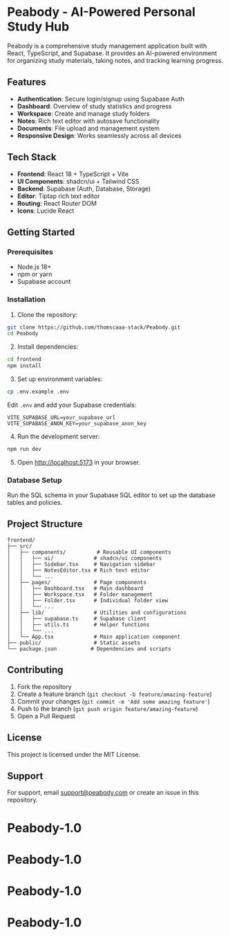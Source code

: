 # Peabody - AI-Powered Personal Study Hub

Peabody is a comprehensive study management application built with React, TypeScript, and Supabase. It provides an AI-powered environment for organizing study materials, taking notes, and tracking learning progress.

## Features

- **Authentication**: Secure login/signup using Supabase Auth
- **Dashboard**: Overview of study statistics and progress
- **Workspace**: Create and manage study folders
- **Notes**: Rich text editor with autosave functionality
- **Documents**: File upload and management system
- **Responsive Design**: Works seamlessly across all devices

## Tech Stack

- **Frontend**: React 18 + TypeScript + Vite
- **UI Components**: shadcn/ui + Tailwind CSS
- **Backend**: Supabase (Auth, Database, Storage)
- **Editor**: Tiptap rich text editor
- **Routing**: React Router DOM
- **Icons**: Lucide React

## Getting Started

### Prerequisites

- Node.js 18+ 
- npm or yarn
- Supabase account

### Installation

1. Clone the repository:
```bash
git clone https://github.com/thomscaaa-stack/Peabody.git
cd Peabody
```

2. Install dependencies:
```bash
cd frontend
npm install
```

3. Set up environment variables:
```bash
cp .env.example .env
```

Edit `.env` and add your Supabase credentials:
```
VITE_SUPABASE_URL=your_supabase_url
VITE_SUPABASE_ANON_KEY=your_supabase_anon_key
```

4. Run the development server:
```bash
npm run dev
```

5. Open [http://localhost:5173](http://localhost:5173) in your browser.

### Database Setup

Run the SQL schema in your Supabase SQL editor to set up the database tables and policies.

## Project Structure

```
frontend/
├── src/
│   ├── components/          # Reusable UI components
│   │   ├── ui/             # shadcn/ui components
│   │   ├── Sidebar.tsx     # Navigation sidebar
│   │   ├── NotesEditor.tsx # Rich text editor
│   │   └── ...
│   ├── pages/              # Page components
│   │   ├── Dashboard.tsx   # Main dashboard
│   │   ├── Workspace.tsx   # Folder management
│   │   ├── Folder.tsx      # Individual folder view
│   │   └── ...
│   ├── lib/                # Utilities and configurations
│   │   ├── supabase.ts     # Supabase client
│   │   ├── utils.ts        # Helper functions
│   │   └── ...
│   └── App.tsx             # Main application component
├── public/                 # Static assets
└── package.json           # Dependencies and scripts
```

## Contributing

1. Fork the repository
2. Create a feature branch (`git checkout -b feature/amazing-feature`)
3. Commit your changes (`git commit -m 'Add some amazing feature'`)
4. Push to the branch (`git push origin feature/amazing-feature`)
5. Open a Pull Request

## License

This project is licensed under the MIT License.

## Support

For support, email support@peabody.com or create an issue in this repository.
# Peabody-1.0
# Peabody-1.0
# Peabody-1.0
# Peabody-1.0
